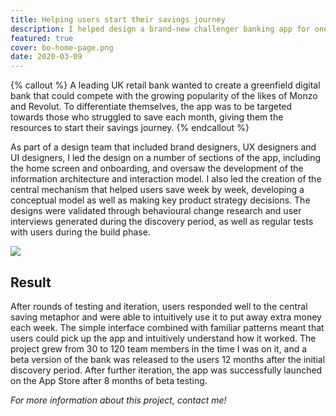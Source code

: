 ```yaml
---
title: Helping users start their savings journey
description: I helped design a brand-new challenger banking app for one of the UK’s best-known financial brands. 
featured: true
cover: bo-home-page.png
date: 2020-03-09
---
```


{% callout %} 
A leading UK retail bank wanted to create a greenfield digital bank that could compete with the growing popularity of the likes of Monzo and Revolut. To differentiate themselves, the app was to be targeted towards those who struggled to save each month, giving them the resources to start their savings journey.
{% endcallout %} 

As part of a design team that included brand designers, UX designers and UI designers, I led the design on a number of sections of the app, including the home screen and onboarding, and oversaw the development of the information architecture and interaction model. I also led the creation of the central mechanism that helped users save week by week, developing a conceptual model as well as making key product strategy decisions. The designs were validated through behavioural change research and user interviews generated during the discovery period, as well as regular tests with users during the build phase.

![](https://cdn-images-1.medium.com/max/2000/1*djm02id1QPc-F4r-jnbQbg.jpeg)

## Result
After rounds of testing and iteration, users responded well to the central saving metaphor and were able to intuitively use it to put away extra money each week. The simple interface combined with familiar patterns meant that users could pick up the app and intuitively understand how it worked. The project grew from 30 to 120 team members in the time I was on it, and a beta version of the bank was released to the users 12 months after the initial discovery period. After further iteration, the app was successfully launched on the App Store after 8 months of beta testing.

*For more information about this project, contact me!*

